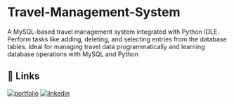 # Travel-Management-System
A MySQL-based travel management system integrated with Python IDLE. Perform tasks like adding, deleting, and selecting entries from the database tables. Ideal for managing travel data programmatically and learning database operations with MySQL and Python

## 🔗 Links
[![portfolio](https://img.shields.io/badge/my_portfolio-000?style=for-the-badge&logo=ko-fi&logoColor=white)](https://github.com/Avinash24R)
[![linkedin](https://img.shields.io/badge/linkedin-0A66C2?style=for-the-badge&logo=linkedin&logoColor=white)](https://in.linkedin.com/in/avinash-rout-58a26a28b?original_referer=https%3A%2F%2Fwww.google.com%2F)
